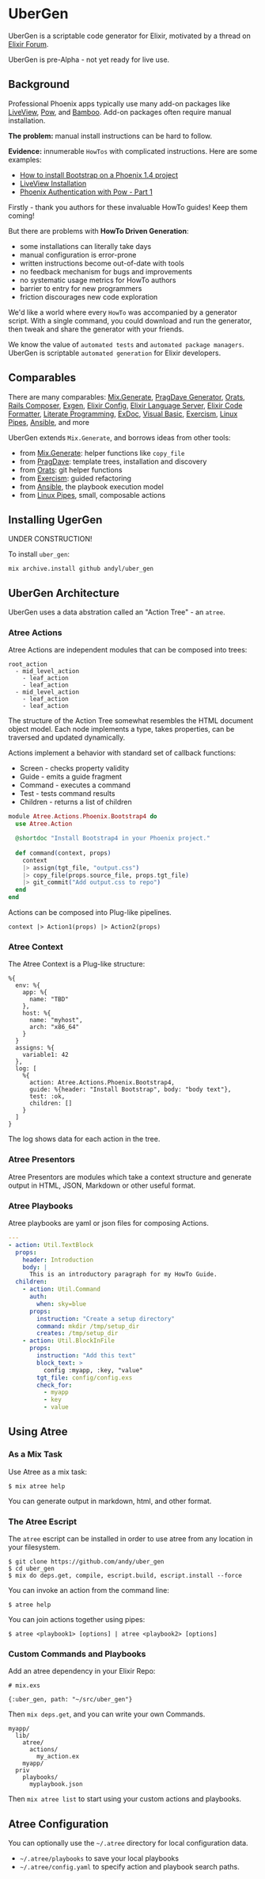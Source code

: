 # UberGen

UberGen is a scriptable code generator for Elixir, motivated by a thread on
[Elixir Forum][f].  

UberGen is pre-Alpha - not yet ready for live use.

[f]: https://elixirforum.com/t/what-would-you-think-about-a-new-web-framework-that-extends-phoenix-with-rails-like-or-django-like-built-in-features/26371/8

## Background

Professional Phoenix apps typically use many add-on packages like
[LiveView][lv], [Pow][pow], and [Bamboo][bb].  Add-on packages often require
manual installation.

[lv]:  https://github.com/phoenixframework/phoenix_live_view
[bb]:  https://github.com/thoughtbot/bamboo
[pow]: https://github.com/danschultzer/pow

**The problem:** manual install instructions can be hard to follow.  

**Evidence:** innumerable `HowTos` with complicated instructions.  Here are some examples:

- [How to install Bootstrap on a Phoenix 1.4 project][1] 
- [LiveView Installation][2] 
- [Phoenix Authentication with Pow - Part 1][3]

[1]: https://elixirforum.com/t/what-would-you-think-about-a-new-web-framework-that-extends-phoenix-with-rails-like-or-django-like-built-in-features/26371/8
[2]: https://github.com/phoenixframework/phoenix_live_view/blob/master/guides/introduction/installation.md
[3]: https://experimentingwithcode.com/phoenix-authentication-with-pow-part-1/

Firstly - thank you authors for these invaluable HowTo guides!  Keep them coming!

But there are problems with **HowTo Driven Generation**:

- some installations can literally take days
- manual configuration is error-prone
- written instructions become out-of-date with tools
- no feedback mechanism for bugs and improvements
- no systematic usage metrics for HowTo authors
- barrier to entry for new programmers
- friction discourages new code exploration

We'd like a world where every `HowTo` was accompanied by a generator script.
With a single command, you could download and run the generator, then tweak and
share the generator with your friends.  

We know the value of `automated tests` and `automated package managers`.
UberGen is scriptable `automated generation` for Elixir developers.

## Comparables

There are many comparables:
[Mix.Generate][mixgen],
[PragDave Generator][pdgen],
[Orats][orats],
[Rails Composer][railcom],
[Exgen][exgen],
[Elixir Config][exconf], 
[Elixir Language Server][exls],
[Elixir Code Formatter][excf],
[Literate Programming][litpro], 
[ExDoc][exdoc],
[Visual Basic][vbas],
[Exercism][exer],
[Linux Pipes][pipe],
[Ansible][ansible], and more

UberGen extends `Mix.Generate`, and borrows ideas from other tools:
- from [Mix.Generate][mixgen]: helper functions like `copy_file` 
- from [PragDave][pdgen]: template trees, installation and discovery
- from [Orats][orats]: git helper functions
- from [Exercism][exer]: guided refactoring
- from [Ansible][ansible], the playbook execution model
- from [Linux Pipes][pipe], small, composable actions

[mixgen]:  https://hexdocs.pm/mix/Mix.Generator.html
[pdgen]:   https://pragdave.me/blog/2017/04/18/elixir-project-generator.html
[orats]:   https://github.com/nickjj/orats
[railcom]: https://github.com/RailsApps/rails-composer
[exgen]:   https://github.com/rwdaigle/exgen
[exconf]:  https://hexdocs.pm/elixir/master/Config.html
[exls]:    https://github.com/elixir-lsp 
[excf]:    https://hexdocs.pm/elixir/master/Code.html#format_string!/2
[exdoc]:   https://github.com/elixir-lang/ex_doc
[vbas]:    https://en.wikipedia.org/wiki/Visual_Basic
[litpro]:  https://en.wikipedia.org/wiki/Literate_programming
[exer]:    https://exercism.io/
[pipe]:    https://en.wikipedia.org/wiki/Pipeline_(Unix)
[ansible]: https://www.ansible.com/

## Installing UgerGen

UNDER CONSTRUCTION!

To install `uber_gen`:

    mix archive.install github andyl/uber_gen

## UberGen Architecture

UberGen uses a data abstration called an "Action Tree" - an `atree`.

### Atree Actions

Atree Actions are independent modules that can be composed into trees:

    root_action
      - mid_level_action
        - leaf_action
        - leaf_action
      - mid_level_action
        - leaf_action
        - leaf_action

The structure of the Action Tree somewhat resembles the HTML document object
model.  Each node implements a type, takes properties, can be traversed and
updated dynamically.

Actions implement a behavior with standard set of callback functions:

- Screen - checks property validity
- Guide - emits a guide fragment
- Command - executes a command
- Test - tests command results
- Children - returns a list of children
    
```elixir
module Atree.Actions.Phoenix.Bootstrap4 do
  use Atree.Action

  @shortdoc "Install Bootstrap4 in your Phoenix project."
  
  def command(context, props)
    context
    |> assign(tgt_file, "output.css")
    |> copy_file(props.source_file, props.tgt_file)
    |> git_commit("Add output.css to repo")
  end
end
```

Actions can be composed into Plug-like pipelines.

    context |> Action1(props) |> Action2(props)

### Atree Context

The Atree Context is a Plug-like structure:

    %{
      env: %{
        app: %{
          name: "TBD"
        },
        host: %{
          name: "myhost",
          arch: "x86_64"
        }
      }
      assigns: %{
        variable1: 42
      },
      log: [
        %{
          action: Atree.Actions.Phoenix.Bootstrap4,
          guide: %{header: "Install Bootstrap", body: "body text"},
          test: :ok,
          children: []
        }
      ]
    }

The log shows data for each action in the tree.

### Atree Presentors

Atree Presentors are modules which take a context structure and generate output
in HTML, JSON, Markdown or other useful format.

### Atree Playbooks

Atree playbooks are yaml or json files for composing Actions.

```yaml
---
- action: Util.TextBlock
  props: 
    header: Introduction
    body: |
      This is an introductory paragraph for my HowTo Guide.
  children:
    - action: Util.Command
      auth:
        when: sky=blue
      props:
        instruction: "Create a setup directory"
        command: mkdir /tmp/setup_dir
        creates: /tmp/setup_dir
    - action: Util.BlockInFile
      props:
        instruction: "Add this text"
        block_text: >
          config :myapp, :key, "value"
        tgt_file: config/config.exs
        check_for:
          - myapp
          - key
          - value
```

## Using Atree

### As a Mix Task

Use Atree as a mix task:

    $ mix atree help

You can generate output in markdown, html, and other format.

### The Atree Escript

The `atree` escript can be installed in order to use atree from any location in
your filesystem.

    $ git clone https://github.com/andy/uber_gen
    $ cd uber_gen
    $ mix do deps.get, compile, escript.build, escript.install --force

You can invoke an action from the command line:

    $ atree help

You can join actions together using pipes:

    $ atree <playbook1> [options] | atree <playbook2> [options]

### Custom Commands and Playbooks

Add an atree dependency in your Elixir Repo:

    # mix.exs

    {:uber_gen, path: "~/src/uber_gen"}

Then `mix deps.get`, and you can write your own Commands.

    myapp/
      lib/
        atree/
          actions/
            my_action.ex
        myapp/
      priv
        playbooks/
          myplaybook.json

Then `mix atree list` to start using your custom actions and playbooks.

## Atree Configuration

You can optionally use the `~/.atree` directory for local configuration data.

- `~/.atree/playbooks` to save your local playbooks
- `~/.atree/config.yaml` to specify action and playbook search paths.
